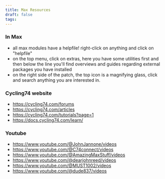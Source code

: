 ```yaml
---
title: Max Resources
draft: false
tags:
---
```

### In Max
- all max modules have a helpfile! right-click on anything and click on "helpfile"
- on the top menu, click on extras, here you have some utilities first and then below the line you'll find overviews and guides regarding external packages you have installed
- on the right side of the patch, the top icon is a magnifying glass, click and search anything you are interested in.
### Cycling74 website
- https://cycling74.com/forums
- https://cycling74.com/articles
- https://cycling74.com/tutorials?page=1
- https://docs.cycling74.com/learn/
###  Youtube 
- https://www.youtube.com/@JohnJannone/videos 
- https://www.youtube.com/@C74connect/videos
- https://www.youtube.com/@AmazingMaxStuff/videos
- https://www.youtube.com/@dearjohnreed/videos
- https://www.youtube.com/@MUST1002/videos
- https://www.youtube.com/@dude837/videos